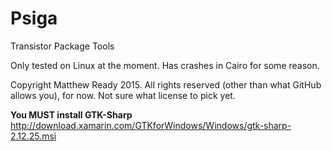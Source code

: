 # Psiga
Transistor Package Tools

Only tested on Linux at the moment.
Has crashes in Cairo for some reason.

Copyright Matthew Ready 2015.
All rights reserved (other than what GitHub allows you), for now. Not sure what license to pick yet.

**You MUST install GTK-Sharp**
http://download.xamarin.com/GTKforWindows/Windows/gtk-sharp-2.12.25.msi
